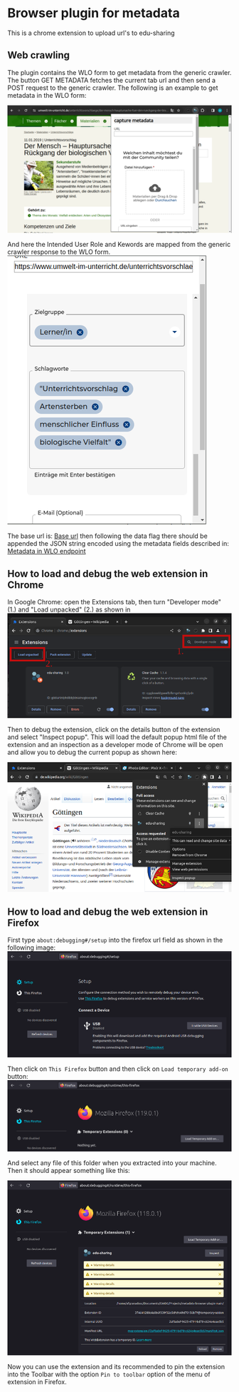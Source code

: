 # Browser plugin for metadata

This is a chrome extension to upload url's to edu-sharing


## Web crawling

The plugin contains the WLO form to get metadata from the generic crawler. The button GET METADATA fetches the current tab url and then send a POST request to the generic crawler. The following is an example to get metadata in the WLO form:

![Form to get metadata - URL to crawl](https://github.com/openeduhub/metadata-browser-plugin/blob/add_WLO_form/docs/F7_WLO.png)

And here the Intended User Role and Kewords are mapped from the generic crawler response to the WLO form.
![Form to get metadata - URL to crawl](https://github.com/openeduhub/metadata-browser-plugin/blob/add_WLO_form/docs/F4_WLO.png)

The base url is: 
[Base url](https://redaktion.openeduhub.net/edu-sharing/components/embed/mds?set=mds_oeh&group=wlo_upload_content&data=)
then following the data flag there should be appended the JSON string encoded using the metadata fields described in: 
[Metadata in WLO endpoint](https://docs.google.com/spreadsheets/d/1X9aXFkWv5tjEYzf8i1Ki23sadh4ABqi8gURMbuPXpBM/edit?usp=sharing)

## How to load and debug the web extension in Chrome
In Google Chrome: open the Extensions tab, then turn "Developer mode" (1.) and "Load unpacked" (2.) as shown in ![Load extension - Chrome](https://github.com/openeduhub/metadata-browser-plugin/blob/add_metadata_form/docs/Fig4.png)

Then to debug the extension, click on the details button of the extension and select "Inspect popup". This will load the default popup html file of the extension and an inspection as a developer mode of Chrome will be open and allow you to debug the current popup as shown here:

![Debug extension - Chrome](https://github.com/openeduhub/metadata-browser-plugin/blob/add_metadata_form/docs/Fig5.png)


## How to load and debug the web extension in Firefox
First type `about:debugging#/setup` into the firefox url field as shown in the following image:
![Debug extension - Firefox](https://github.com/openeduhub/metadata-browser-plugin/blob/add_metadata_form/docs/Fig7.png)

Then click on `This Firefox` button and then click on `Load temporary add-on` button:
![Load extension - Firefox](https://github.com/openeduhub/metadata-browser-plugin/blob/add_metadata_form/docs/Fig8.png)

And select any file of this folder when you extracted into your machine. Then it should appear something like this:

![Load extension - Firefox](https://github.com/openeduhub/metadata-browser-plugin/blob/add_metadata_form/docs/Fig6.png)

Now you can use the extension and its recommended to pin the extension into the Toolbar with the option `Pin to toolbar` option of the menu of extension in Firefox.
